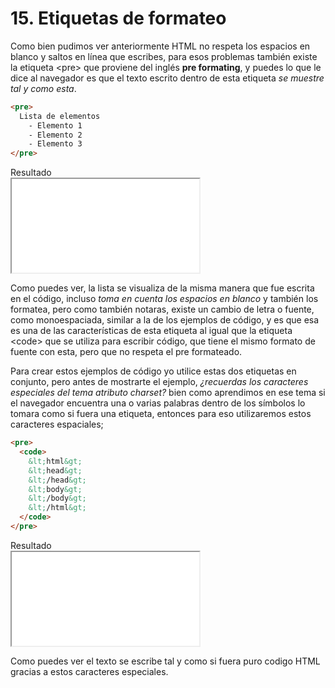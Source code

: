 # 15. Etiquetas de formateo

Como bien pudimos ver anteriormente HTML no respeta los espacios en blanco y saltos en línea que escribes, para esos problemas también existe la etiqueta <span class="code">&lt;pre></span> que proviene del inglés **pre formating**, y puedes lo que le dice al navegador es que el texto escrito dentro de esta etiqueta *se muestre tal y como esta*.

```html
<pre>
  Lista de elementos
    - Elemento 1
    - Elemento 2
    - Elemento 3
</pre>
```

<div class="iframe">
<div class="iframe-title">Resultado</div>
<iframe src="./iframes/etiquetas_formateo.html"></iframe>
</div>

Como puedes ver, la lista se visualiza de la misma manera que fue escrita en el código, incluso *toma en cuenta los espacios en blanco* y también los formatea, pero como también notaras, existe un cambio de letra o fuente, como <span class="code">monoespaciada</span>, similar a la de los ejemplos de código, y es que esa es una de las características de esta etiqueta al igual que la etiqueta <span class="code">&lt;code></span> que se utiliza para escribir código, que tiene el mismo formato de fuente con esta, pero que no respeta el pre formateado.

Para crear estos ejemplos de código yo utilice estas dos etiquetas en conjunto, pero antes de mostrarte el ejemplo, *¿recuerdas los caracteres especiales del tema atributo <span class="code">charset</span>?* bien como aprendimos en ese tema si el navegador encuentra una o varias palabras dentro de los símbolos lo tomara como si fuera una etiqueta, entonces para eso utilizaremos estos caracteres espaciales;

```html
<pre>
  <code>
    &lt;html&gt;
    &lt;head&gt;
    &lt;/head&gt;
    &lt;body&gt;
    &lt;/body&gt;
    &lt;/html&gt;
  </code>
</pre>
```

<div class="iframe">
<div class="iframe-title">Resultado</div>
<iframe src="./iframes/etiquetas_formateo2.html"></iframe>
</div>

Como puedes ver el texto se escribe tal y como si fuera puro codigo HTML gracias a estos caracteres especiales.
